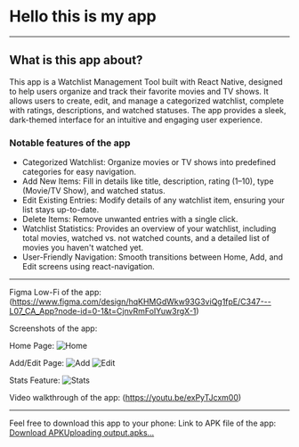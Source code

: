 # Hello this is my app
 
-----------
 
## What is this app about?

This app is a Watchlist Management Tool built with React Native, designed to help users organize and track their favorite movies and TV shows. It allows users to create, edit, and manage a categorized watchlist, complete with ratings, descriptions, and watched statuses. The app provides a sleek, dark-themed interface for an intuitive and engaging user experience.
 
### Notable features of the app
 
- Categorized Watchlist: Organize movies or TV shows into predefined categories for easy navigation.
- Add New Items: Fill in details like title, description, rating (1–10), type (Movie/TV Show), and watched status.
- Edit Existing Entries: Modify details of any watchlist item, ensuring your list stays up-to-date.
- Delete Items: Remove unwanted entries with a single click.
- Watchlist Statistics: Provides an overview of your watchlist, including total movies, watched vs. not watched counts, and a detailed list of movies you haven't watched yet.
- User-Friendly Navigation: Smooth transitions between Home, Add, and Edit screens using react-navigation.
 
-----------

Figma Low-Fi of the app:
(https://www.figma.com/design/hqKHMGdWkw93G3viQg1fpE/C347---L07_CA_App?node-id=0-1&t=CjnvRmFoIYuw3rgX-1)

Screenshots of the app:
 
Home Page:
![Home](https://github.com/user-attachments/assets/f76c7228-b324-40e3-93b1-a54861173836)

Add/Edit Page:
![Add](https://github.com/user-attachments/assets/1dca5154-ae87-4984-b751-768d5a3a5019)
![Edit](https://github.com/user-attachments/assets/033a3f6b-eb7f-40eb-84da-5c9eefdaef92)

Stats Feature:
![Stats](https://github.com/user-attachments/assets/b63c1c80-93d6-44db-a2c4-ffe8e3ddbf77)

 
Video walkthrough of the app:
(https://youtu.be/exPyTJcxm00)
 
 
------------
 
Feel free to download this app to your phone:
Link to APK file of the app: [Download APK](./docs/app-release.apk)[Uploading output.apks…]()
